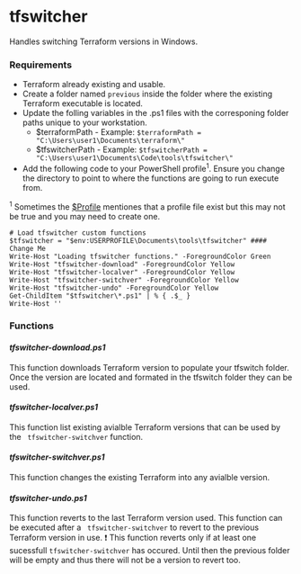 # tfswitcher
Handles switching Terraform versions in Windows.

### Requirements
- Terraform already existing and usable.
- Create a folder named ``previous`` inside the folder where the existing Terraform executable is located.
- Update the folling variables in the .ps1 files with the corresponing folder paths unique to your workstation.
    + $terraformPath - Example: ``` $terraformPath = "C:\Users\user1\Documents\terraform\" ```
    + $tfswitcherPath - Example: ``` $tfswitcherPath = "C:\Users\user1\Documents\Code\tools\tfswitcher\" ```
- Add the following code to your PowerShell profile<sup>1</sup>. Ensure you change the directory to point to where the functions are going to run execute from.

<sup>1</sup> Sometimes the [$Profile](https://docs.microsoft.com/en-us/powershell/module/microsoft.powershell.core/about/about_profiles?view=powershell-7.2#the-profile-files) mentiones that a profile file exist but this may not be true and you may need to create one.

```
# Load tfswitcher custom functions
$tfswitcher = "$env:USERPROFILE\Documents\tools\tfswitcher" #### Change Me
Write-Host "Loading tfswitcher functions." -ForegroundColor Green
Write-Host "tfswitcher-download" -ForegroundColor Yellow
Write-Host "tfswitcher-localver" -ForegroundColor Yellow
Write-Host "tfswitcher-switchver" -ForegroundColor Yellow
Write-Host "tfswitcher-undo" -ForegroundColor Yellow
Get-ChildItem "$tfswitcher\*.ps1" | % { .$_ }
Write-Host ''
```
### Functions

#### ***tfswitcher-download.ps1***
This function downloads Terraform version to populate your tfswitch folder. Once the version are located and formated in the tfswitch folder they can be used.
#### ***tfswitcher-localver.ps1***
This function list existing avialble Terraform versions that can be used by the ``` tfswitcher-switchver``` function.
#### ***tfswitcher-switchver.ps1***
This function changes the existing Terraform into any avialble version.
#### ***tfswitcher-undo.ps1***
This function reverts to the last Terraform version used. This function can be executed after a ``` tfswitcher-switchver``` to revert to the previous Terraform version in use.
:exclamation: This function reverts only if at least one sucessfull ```tfswitcher-switchver``` has occured. Until then the previous folder will be empty and thus there will not be a version to revert too.
